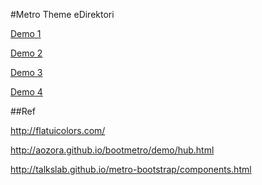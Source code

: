 #Metro Theme eDirektori

[Demo 1](https://rawgit.com/kpkt/metro_edirektori/master/index.html)

[Demo 2](https://rawgit.com/kpkt/metro_edirektori/master/index2.html)

[Demo 3](https://rawgit.com/kpkt/metro_edirektori/master/index3.html)

[Demo 4](https://rawgit.com/kpkt/metro_edirektori/master/index4.html)

##Ref

http://flatuicolors.com/

http://aozora.github.io/bootmetro/demo/hub.html

http://talkslab.github.io/metro-bootstrap/components.html